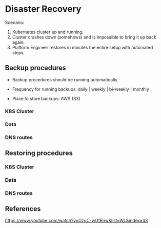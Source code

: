 # Disaster Recovery

Scenario:

1. Kubernetes cluster up and running.
2. Cluster crashes down (somehows) and is impossible to bring it up back again.
3. Platform Engineer restores in minutes the entire setup with automated steps.

## Backup procedures

- Backup procedures should be running automatically.

- Frequency for running backups: daily | weekly | bi-weekly | monthly

- Place to store backups: AWS (S3)

### K8S Cluster

### Data

### DNS routes

## Restoring procedures

### K8S Cluster

### Data

### DNS routes

## References

https://www.youtube.com/watch?v=OzoC-wGfBnw&list=WL&index=43
